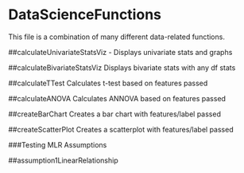 # DataScienceFunctions
This file is a combination of many different data-related functions.

##calculateUnivariateStatsViz -
Displays univariate stats and graphs

##calculateBivariateStatsViz
Displays bivariate stats with any df stats

##calculateTTest
Calculates t-test based on features passed

##calculateANOVA
Calculates ANNOVA based on features passed

##createBarChart
Creates a bar chart with features/label passed

##createScatterPlot
Creates a scatterplot with features/label passed

###Testing MLR Assumptions

##assumption1LinearRelationship

